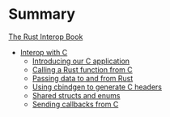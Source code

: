 # Summary

[The Rust Interop Book](index.md)
- [Interop with C](c-intro.md)
  - [Introducing our C application](c/initial.md)
  - [Calling a Rust function from C](c/calling-from-c.md)
  - [Passing data to and from Rust](c/parameter-and-return.md)
  - [Using cbindgen to generate C headers](c/cbindgen.md)
  - [Shared structs and enums](c/shared-types.md)
  - [Sending callbacks from C](c/callbacks.md)

[//]: # (  - [Exposing C functions to Rust]&#40;./chapter_01-08.md&#41;)
[//]: # (  - [Returning Rust-allocated data]&#40;./chapter_01-07.md&#41;)
[//]: # (  - [Holding on to C-allocated data]&#40;./chapter_01-09.md&#41;)
<!-- [Finishing touches (release builds / output)]&#40;./chapter_01-09.md&#41;) -->
<!-- [Finishing touches (using Result-type from parse_args)]&#40;./chapter_01-09.md&#41;) -->

[//]: # (- [Interop with C++]&#40;./chapter_02.md&#41;)
[//]: # (- [Interop with Objective-C]&#40;./chapter_02.md&#41;)
[//]: # (- [Interop with Swift]&#40;./chapter_02.md&#41;)
[//]: # (- [Interop with Kotlin]&#40;./chapter_02.md&#41;)
